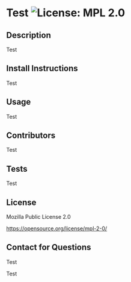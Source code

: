 # Test ![License: MPL 2.0](https://img.shields.io/badge/License-MPL_2.0-brightgreen.svg)

## Description

Test

## Install Instructions

Test

## Usage

Test

## Contributors

Test

## Tests

Test

## License

Mozilla Public License 2.0

https://opensource.org/license/mpl-2-0/

## Contact for Questions

Test

Test
